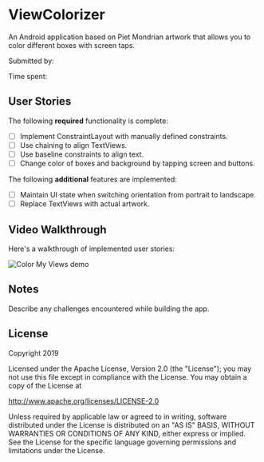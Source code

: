 # ViewColorizer

An Android application based on Piet Mondrian artwork that allows you to color different boxes with screen taps.

Submitted by: <name>

Time spent: <time>

## User Stories

The following **required** functionality is complete:

* [ ] Implement ConstraintLayout with manually defined constraints.
* [ ] Use chaining to align TextViews.
* [ ] Use baseline constraints to align text.
* [ ] Change color of boxes and background by tapping screen and buttons.

The following **additional** features are implemented:

* [ ] Maintain UI state when switching orientation from portrait to landscape.
* [ ] Replace TextViews with actual artwork.

## Video Walkthrough 

Here's a walkthrough of implemented user stories:

<img src='name_of_file.gif' title='Color My Views animated demo' alt='Color My Views demo' />

## Notes

Describe any challenges encountered while building the app.

## License

Copyright 2019 <name>

Licensed under the Apache License, Version 2.0 (the "License");
you may not use this file except in compliance with the License.
You may obtain a copy of the License at

http://www.apache.org/licenses/LICENSE-2.0

Unless required by applicable law or agreed to in writing, software
distributed under the License is distributed on an "AS IS" BASIS,
WITHOUT WARRANTIES OR CONDITIONS OF ANY KIND, either express or implied.
See the License for the specific language governing permissions and
limitations under the License.
